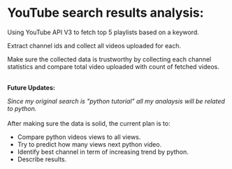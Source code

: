 # YouTube search results analysis:
Using YouTube API V3 to fetch top 5 playlists based on a keyword.
<br>

Extract channel ids and collect all videos uploaded for each.
<br>

Make sure the collected data is trustworthy by collecting each channel statistics and compare total video uploaded with count of fetched videos.
<br>
<br>

**Future Updates:**
<br>

*Since my original search is "python tutorial" all my analaysis will be related to python.*
<br>
<br>
After making sure the data is solid, the current plan is to:
- Compare python videos views to all views.
- Try to predict how many views next python video.
- Identify best channel in term of increasing trend by python.
- Describe results.